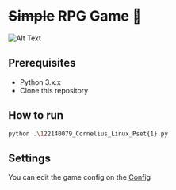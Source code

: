 # ~~Simple~~ RPG Game 🤡

![Alt Text](https://media.giphy.com/media/v1.Y2lkPTc5MGI3NjExZ3p0cmppOHl2ZjY2MGRlY296eWtodnIyNmswODAzYTM3eGZmZmJ6ZCZlcD12MV9pbnRlcm5hbF9naWZfYnlfaWQmY3Q9Zw/GeimqsH0TLDt4tScGw/giphy-downsized.gif)

## Prerequisites
- Python 3.x.x
- Clone this repository

## How to run
```bash
python .\122140079_Cornelius_Linux_Pset{1}.py
```
## Settings
You can edit the game config on the [Config](config/config.py)